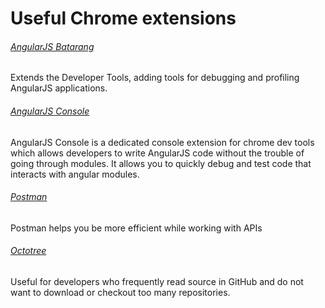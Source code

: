 Useful Chrome extensions
========================

###### [AngularJS Batarang]
Extends the Developer Tools, adding tools for debugging and profiling AngularJS applications.

###### [AngularJS Console]
AngularJS Console is a dedicated console extension for chrome dev tools which allows developers to write AngularJS code without the trouble of going through modules. It allows you to quickly debug and test code that interacts with angular modules.

###### [Postman]
Postman helps you be more efficient while working with APIs

###### [Octotree]
Useful for developers who frequently read source in GitHub and do not want to download or checkout too many repositories. 

[AngularJS Batarang]:https://chrome.google.com/webstore/detail/angularjs-batarang/ighdmehidhipcmcojjgiloacoafjmpfk
[AngularJS Console]:https://chrome.google.com/webstore/detail/angularjs-console/mkehgjplmdhnbochbdmdlghjpdhlamnd
[Postman]:https://chrome.google.com/webstore/detail/postman-rest-client/fdmmgilgnpjigdojojpjoooidkmcomcm
[Octotree]:https://chrome.google.com/webstore/detail/octotree/bkhaagjahfmjljalopjnoealnfndnagc/
